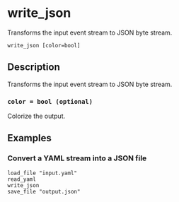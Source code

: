 # write_json

Transforms the input event stream to JSON byte stream.

```tql
write_json [color=bool]
```

## Description

Transforms the input event stream to JSON byte stream.

### `color = bool (optional)`

Colorize the output.

## Examples

### Convert a YAML stream into a JSON file

```tql
load_file "input.yaml"
read_yaml
write_json
save_file "output.json"
```
